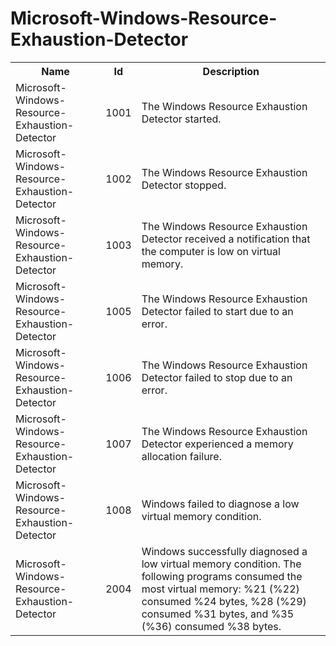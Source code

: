 # Microsoft-Windows-Resource-Exhaustion-Detector

<table>
<colgroup><col/><col/><col/></colgroup>
<tr><th>Name</th><th>Id</th><th>Description</th></tr>
<tr><td>Microsoft-Windows-Resource-Exhaustion-Detector</td><td>1001</td><td>The Windows Resource Exhaustion Detector started.</td></tr>
<tr><td>Microsoft-Windows-Resource-Exhaustion-Detector</td><td>1002</td><td>The Windows Resource Exhaustion Detector stopped.</td></tr>
<tr><td>Microsoft-Windows-Resource-Exhaustion-Detector</td><td>1003</td><td>The Windows Resource Exhaustion Detector received a notification that the computer is low on virtual memory.</td></tr>
<tr><td>Microsoft-Windows-Resource-Exhaustion-Detector</td><td>1005</td><td>The Windows Resource Exhaustion Detector failed to start due to an error.</td></tr>
<tr><td>Microsoft-Windows-Resource-Exhaustion-Detector</td><td>1006</td><td>The Windows Resource Exhaustion Detector failed to stop due to an error.</td></tr>
<tr><td>Microsoft-Windows-Resource-Exhaustion-Detector</td><td>1007</td><td>The Windows Resource Exhaustion Detector experienced a memory allocation failure.</td></tr>
<tr><td>Microsoft-Windows-Resource-Exhaustion-Detector</td><td>1008</td><td>Windows failed to diagnose a low virtual memory condition.</td></tr>
<tr><td>Microsoft-Windows-Resource-Exhaustion-Detector</td><td>2004</td><td>Windows successfully diagnosed a low virtual memory condition. The following programs consumed the most virtual memory: %21 (%22) consumed %24 bytes, %28 (%29) consumed %31 bytes, and %35 (%36) consumed %38 bytes.</td></tr>
</table>
